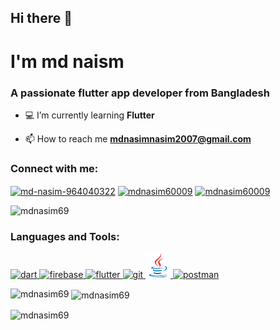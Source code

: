 ## Hi there 👋
<h1> I'm md naism</h1>
<h3>A passionate flutter app developer from Bangladesh</h3>

- 💻 I’m currently learning **Flutter**

- 📫 How to reach me **mdnasimnasim2007@gmail.com**

<h3 align="left">Connect with me:</h3>
<p align="left">
<a href="https://linkedin.com/in/md-nasim-964040322" target="blank"><img align="center" src="https://raw.githubusercontent.com/rahuldkjain/github-profile-readme-generator/master/src/images/icons/Social/linked-in-alt.svg" alt="md-nasim-964040322" height="30" width="40" /></a>
<a href="https://fb.com/mdnasim60009" target="blank"><img align="center" src="https://raw.githubusercontent.com/rahuldkjain/github-profile-readme-generator/master/src/images/icons/Social/facebook.svg" alt="mdnasim60009" height="30" width="40" /></a>
<a href="https://instagram.com/mdnasim60009" target="blank"><img align="center" src="https://raw.githubusercontent.com/rahuldkjain/github-profile-readme-generator/master/src/images/icons/Social/instagram.svg" alt="mdnasim60009" height="30" width="40" /></a>
</p>
<p align="left"> <img src="https://komarev.com/ghpvc/?username=mdnasim69&label=Profile%20views&color=0e75b6&style=flat" alt="mdnasim69" /> </p>
<h3 align="left">Languages and Tools:</h3>
<p align="left"> <a href="https://dart.dev" target="_blank" rel="noreferrer"> <img src="https://www.vectorlogo.zone/logos/dartlang/dartlang-icon.svg" alt="dart" width="40" height="40"/> </a> <a href="https://firebase.google.com/" target="_blank" rel="noreferrer"> <img src="https://www.vectorlogo.zone/logos/firebase/firebase-icon.svg" alt="firebase" width="40" height="40"/> </a> <a href="https://flutter.dev" target="_blank" rel="noreferrer"> <img src="https://www.vectorlogo.zone/logos/flutterio/flutterio-icon.svg" alt="flutter" width="40" height="40"/> </a> <a href="https://git-scm.com/" target="_blank" rel="noreferrer"> <img src="https://www.vectorlogo.zone/logos/git-scm/git-scm-icon.svg" alt="git" width="40" height="40"/> </a> <a href="https://www.java.com" target="_blank" rel="noreferrer"> <img src="https://raw.githubusercontent.com/devicons/devicon/master/icons/java/java-original.svg" alt="java" width="40" height="40"/> </a> <a href="https://postman.com" target="_blank" rel="noreferrer"> <img src="https://www.vectorlogo.zone/logos/getpostman/getpostman-icon.svg" alt="postman" width="40" height="40"/> </a> </p>

<p><img align="left" src="https://github-readme-stats.vercel.app/api/top-langs?username=mdnasim69&show_icons=true&locale=en&layout=compact" alt="mdnasim69" /></p>

<p>&nbsp;<img align="center" src="https://github-readme-stats.vercel.app/api?username=mdnasim69&show_icons=true&locale=en" alt="mdnasim69" /></p>

<p><img align="center" src="https://github-readme-streak-stats.herokuapp.com/?user=mdnasim69&" alt="mdnasim69" /></p>
